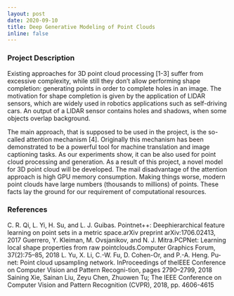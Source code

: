 ```yaml
---
layout: post
date: 2020-09-10
title: Deep Generative Modeling of Point Clouds
inline: false
---
```


### Project Description
Existing approaches for 3D point cloud processing [1-3] suffer from excessive complexity, while still they don’t allow performing shape completion: generating points in order to complete holes in an image. The motivation for shape completion is given by the application of LIDAR sensors, which are widely used in robotics applications such as self-driving cars. An output of a LIDAR sensor contains holes and shadows, when some objects overlap background.

The main approach, that is supposed to be used in the project, is the so-called attention mechanism [4]. Originally this mechanism has been demonstrated to be a powerful tool for machine translation and image captioning tasks. As our experiments show, it can be also used for point cloud processing and generation. As a result of this project, a novel model for 3D point cloud will be developed.
The mail disadvantage of the attention approach is high GPU memory consumption. Making things worse, modern point clouds have large numbers (thousands to millions) of points. These facts lay the ground for our requirement of computational resources.

### References
C. R. Qi, L. Yi, H. Su, and L. J. Guibas.  Pointnet++:  Deephierarchical feature learning on point sets in a metric space.arXiv preprint arXiv:1706.02413, 2017
Guerrero,  Y.  Kleiman,  M.  Ovsjanikov,  and  N.  J.  Mitra.PCPNet:   Learning  local  shape  properties  from  raw  pointclouds.Computer Graphics Forum, 37(2):75–85, 2018
L. Yu, X. Li, C.-W. Fu, D. Cohen-Or, and P.-A. Heng.  Pu-net: Point cloud upsampling network.  InProceedings of theIEEE Conference on Computer Vision and Pattern Recogni-tion, pages 2790–2799, 2018
Saining Xie, Sainan Liu, Zeyu Chen, Zhuowen Tu; The IEEE Conference on Computer Vision and Pattern Recognition (CVPR), 2018, pp. 4606-4615